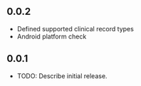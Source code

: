 ## 0.0.2

* Defined supported clinical record types
* Android platform check

## 0.0.1

* TODO: Describe initial release.
